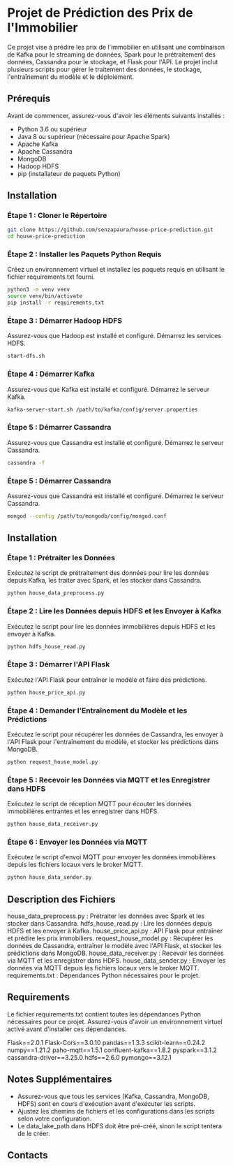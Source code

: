 # Projet de Prédiction des Prix de l'Immobilier

Ce projet vise à prédire les prix de l'immobilier en utilisant une combinaison de Kafka pour le streaming de données, Spark pour le prétraitement des données, Cassandra pour le stockage, et Flask pour l'API. Le projet inclut plusieurs scripts pour gérer le traitement des données, le stockage, l'entraînement du modèle et le déploiement.

## Prérequis

Avant de commencer, assurez-vous d'avoir les éléments suivants installés :

- Python 3.6 ou supérieur
- Java 8 ou supérieur (nécessaire pour Apache Spark)
- Apache Kafka
- Apache Cassandra
- MongoDB
- Hadoop HDFS
- pip (installateur de paquets Python)

## Installation

### Étape 1 : Cloner le Répertoire

```bash
git clone https://github.com/senzapaura/house-price-prediction.git
cd house-price-prediction
```

### Étape 2 : Installer les Paquets Python Requis

Créez un environnement virtuel et installez les paquets requis en utilisant le fichier requirements.txt fourni.

```bash
python3 -m venv venv
source venv/bin/activate
pip install -r requirements.txt
```


### Étape 3 : Démarrer Hadoop HDFS

Assurez-vous que Hadoop est installé et configuré. Démarrez les services HDFS.

```bash
start-dfs.sh
```
### Étape 4 : Démarrer Kafka

Assurez-vous que Kafka est installé et configuré. Démarrez le serveur Kafka.

```bash
kafka-server-start.sh /path/to/kafka/config/server.properties
```

### Étape 5 : Démarrer Cassandra

Assurez-vous que Cassandra est installé et configuré. Démarrez le serveur Cassandra.

```bash
cassandra -f
```

### Étape 5 : Démarrer Cassandra

Assurez-vous que Cassandra est installé et configuré. Démarrez le serveur Cassandra.

```bash
mongod --config /path/to/mongodb/config/mongod.conf
```

## Installation

### Étape 1 : Prétraiter les Données

Exécutez le script de prétraitement des données pour lire les données depuis Kafka, les traiter avec Spark, et les stocker dans Cassandra.

```bash
python house_data_preprocess.py
```

### Étape 2 : Lire les Données depuis HDFS et les Envoyer à Kafka

Exécutez le script pour lire les données immobilières depuis HDFS et les envoyer à Kafka.


```bash
python hdfs_house_read.py
```

### Étape 3 : Démarrer l'API Flask

Exécutez l'API Flask pour entraîner le modèle et faire des prédictions.

```bash
python house_price_api.py
```


### Étape 4 : Demander l'Entraînement du Modèle et les Prédictions

Exécutez le script pour récupérer les données de Cassandra, les envoyer à l'API Flask pour l'entraînement du modèle, et stocker les prédictions dans MongoDB.

```bash
python request_house_model.py
```

### Étape 5 : Recevoir les Données via MQTT et les Enregistrer dans HDFS

Exécutez le script de réception MQTT pour écouter les données immobilières entrantes et les enregistrer dans HDFS.

```bash
python house_data_receiver.py
```

### Étape 6 : Envoyer les Données via MQTT

Exécutez le script d'envoi MQTT pour envoyer les données immobilières depuis les fichiers locaux vers le broker MQTT.


```bash
python house_data_sender.py
```

## Description des Fichiers

house_data_preprocess.py : Prétraiter les données avec Spark et les stocker dans Cassandra.
hdfs_house_read.py : Lire les données depuis HDFS et les envoyer à Kafka.
house_price_api.py : API Flask pour entraîner et prédire les prix immobiliers.
request_house_model.py : Récupérer les données de Cassandra, entraîner le modèle avec l'API Flask, et stocker les prédictions dans MongoDB.
house_data_receiver.py : Recevoir les données via MQTT et les enregistrer dans HDFS.
house_data_sender.py : Envoyer les données via MQTT depuis les fichiers locaux vers le broker MQTT.
requirements.txt : Dépendances Python nécessaires pour le projet.


## Requirements

Le fichier requirements.txt contient toutes les dépendances Python nécessaires pour ce projet. Assurez-vous d'avoir un environnement virtuel activé avant d'installer ces dépendances.

Flask==2.0.1
Flask-Cors==3.0.10
pandas==1.3.3
scikit-learn==0.24.2
numpy==1.21.2
paho-mqtt==1.5.1
confluent-kafka==1.8.2
pyspark==3.1.2
cassandra-driver==3.25.0
hdfs==2.6.0
pymongo==3.12.1


## Notes Supplémentaires

- Assurez-vous que tous les services (Kafka, Cassandra, MongoDB, HDFS) sont en cours d'exécution avant d'exécuter les scripts.
- Ajustez les chemins de fichiers et les configurations dans les scripts selon votre configuration.
- Le data_lake_path dans HDFS doit être pré-créé, sinon le script tentera de le créer.


## Contacts


